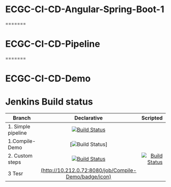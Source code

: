 
# ECGC-CI-CD-Angular-Spring-Boot-1
=======
# ECGC-CI-CD-Pipeline

=======
# ECGC-CI-CD-Demo

# Jenkins Build status

| Branch        | Declarative | Scripted | Library/SQ |
| ------------- |:-----------:| --------:| ----------:|
| 1. Simple pipeline                      | [![Build Status](http://10.212.0.72:8080/buildStatus/icon?job=Declarative-Script-2)](http://10.212.0.72:8080/job/Declarative-Script-2/)||
|1.Compile-Demo                           | [![Build Status](http://10.212.0.72:8080/buildStatus/icon?job=Compile-Demo)]| |
| 2. Custom steps                         | [![Build Status](https://oss.cloudogu.com/jenkins/buildStatus/icon?job=cloudogu-github/jenkinsfiles/2-declarative)](https://oss.cloudogu.com/jenkins/job/cloudogu-github/job/jenkinsfiles/job/2-declarative/) | [![Build Status](https://oss.cloudogu.com/jenkins/buildStatus/icon?job=cloudogu-github/jenkinsfiles/2-scripted)](https://oss.cloudogu.com/jenkins/job/cloudogu-github/job/jenkinsfiles/job/2-scripted/) |  
|3 Tesr   |[(http://10.212.0.72:8080/job/Compile-Demo/badge/icon)](http://10.212.0.72:8080/job/Compile-Demo/)||

